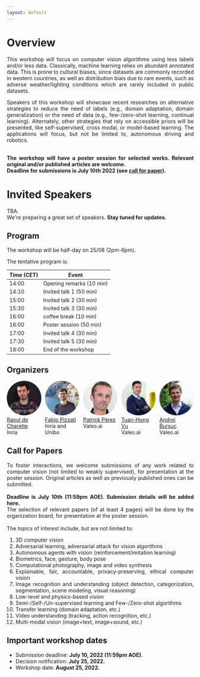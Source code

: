 ```yaml
---
layout: default
---
```

<style> 
.center {
  display: block;
  margin-left: auto;
  margin-right: auto;
  width: 75%;
} </style>

# Overview
<div style="text-align: justify">
This workshop will focus on computer vision algorithms using less labels and/or less data. 
Classically, machine learning relies on abundant annotated data. This is prone to cultural biases, since datasets are commonly recorded in western countries,  as well as distribution biais due to rare events, such as adverse weather/lighting conditions which are rarely included in public datasets.<br>

Speakers of this workshop will showcase recent researches on alternative strategies to reduce the need of labels (e.g., domain adaptation, domain generalization) or the need of data (e.g., few-/zero-shot learning, continual learning). Alternately, other strategies that rely on accessible priors will be presented, like self-supervised, cross modal, or model-based learning. The applications will focus, but not be limited to, autonomous driving and robotics.
<br><br>

<b>The workshop will have a poster session for selected works. Relevant original and/or published articles are welcome.<br>
Deadline for submissions is July 10th 2022 (see <a href="#call-for-papers">call for paper</a>).</b>
</div>

# Invited Speakers
<div style="/*display: flex*/">
  TBA.<br>
  We're preparing a great set of speakers. <b>Stay tuned for updates.</b>
</div>


## Program
The workshop will be half-day on 25/08 (2pm-6pm).

The tentative program is:

| Time (CET) | Event |
| ----- | ----- |
| 14:00 | Opening remarks (10 min) |
| 14:10 | Invited talk 1 (50 min) |
| 15:00 | Invited talk 2 (30 min) |
| 15:30 | Invited talk 3 (30 min) |
| 16:00 | coffee break   (10 min) |
| 16:00 | Poster session (50 min) |
| 17:00 | Invited talk 4 (30 min) |
| 17:30 | Invited talk 5 (30 min) |
| 18:00 | End of the workshop |


## Organizers
<div style="display: flex">
  <div style="width:22.5%">
    <a href="https://team.inria.fr/rits/membres/raoul-de-charette/">
    <img alt="Raoul de Charette" src="pics/raoul_de-charette.png" style ="border-radius: 50%; object-fit: cover; width = 100%; aspect-ratio: 1;">
    <br>
    Raoul de Charette</a><br>
    Inria
  </div>
  
  <div style="width:2.5%">
  </div>

  <div style="width:22.5%">
    <a href="https://fabvio.github.io/">
    <img alt="Fabio Pizzati" src="pics/fabio_pizzati.png" style ="border-radius: 50%; object-fit: cover; width = 100%; aspect-ratio: 1;">
    <br>
    Fabio Pizzati</a><br>
    Inria and Unibo
  </div>
  
  <div style="width:2.5%">
  </div>

  <div style="width:22.5%">
    <a href="https://ptrckprz.github.io/">
    <img alt="Patrick Pérez" src="pics/patrick_perez.jpg" style ="border-radius: 50%; object-fit: cover; width = 100%; aspect-ratio: 1;">
    <br>
    Patrick Pérez</a><br>
    Valeo.ai
  </div>
  
  <div style="width:2.5%">
  </div>

  <div style="width:22.5%">
    <a href="https://tuanhungvu.github.io/">
    <img alt="Tuan-Hung Vu" src="pics/tuan-hung_vu.jpg" style ="border-radius: 50%; object-fit: cover; width = 100%; aspect-ratio: 1;">
    <br>
    Tuan-Hung Vu</a><br>
    Valeo.ai
  </div>
  
  <div style="width:2.5%">
  </div>

  <div style="width:22.5%">
    <a href="https://abursuc.github.io/">
    <img alt="Andrei Bursuc" src="pics/andrei_bursuc.jpg" style ="border-radius: 50%; object-fit: cover; width = 100%; aspect-ratio: 1;">
    <br>
    Andrei Bursuc</a><br>
    Valeo.ai
  </div>
</div>



## Call for Papers

<div style="text-align: justify">
To foster interactions, we welcome submissions of any work related to computer vision (not limited to weakly supervised), for presentation at the poster session. 
Original articles as well as previously published ones can be submitted.<br>
<br>
<b>Deadline is July 10th (11:59pm AOE). Submission details will be added here.</b><br>
The selection of relevant papers (of at least 4 pages) will be done by the organization board, for presentation at the poster session.<br>
<br>
The topics of interest include, but are not limited to:

  <ol>
    <li>3D computer vision</li>
    <li>Adversarial learning, adversarial attack for vision algorithms</li>
    <li>Autonomous agents with vision (reinforcement/imitation learning)</li>
    <li>Biometrics, face, gesture, body pose</li>
    <li>Computational photography, image and video synthesis</li>   
    <li>Explainable, fair, accountable, privacy-preserving, ethical computer vision</li>
    <li>Image recognition and understanding (object detection, categorization, segmentation, scene modeling, visual reasoning)</li>
    <li>Low-level and physics-based vision</li>
    <li>Semi-/Self-/Un-supervised learning and Few-/Zero-shot algorithms</li>
    <li>Transfer learning (domain adaptation, etc.)</li>
    <li>Video understanding (tracking, action recognition, etc.)</li>
    <li>Multi-modal vision (image+text, image+sound, etc.)</li>
  </ol>
</div>

## Important workshop dates
- Submission deadline: <strong>July 10, 2022 (11:59pm AOE).</strong>
- Decision notification: <strong>July 25, 2022.</strong>
- Workshop date: <strong>August 25, 2022.</strong>